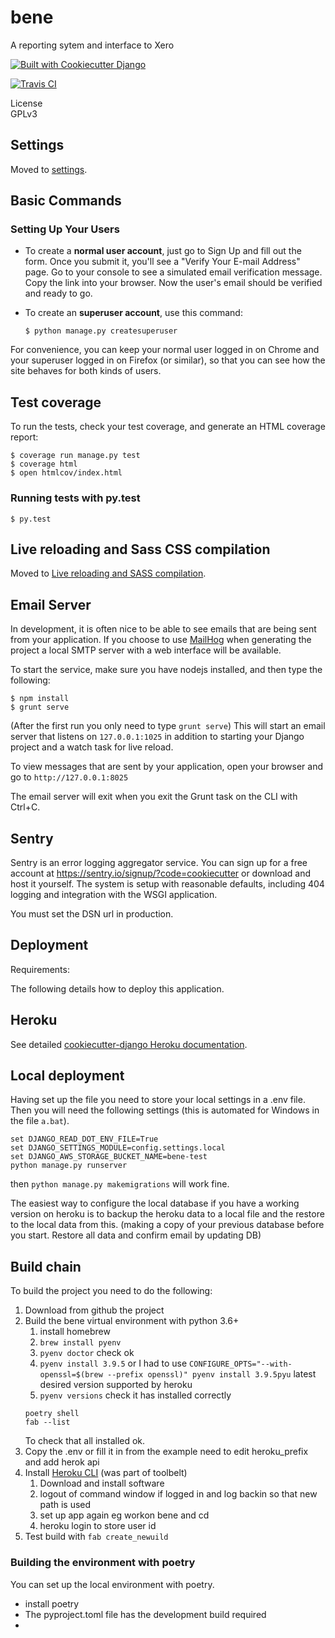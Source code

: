 # bene
A reporting sytem and interface to Xero

[![Built with Cookiecutter Django](https://img.shields.io/badge/built%20with-Cookiecutter%20Django-ff69b4.svg)](https://github.com/pydanny/cookiecutter-django/)

[![Travis CI](https://travis-ci.org/drummonds/bene.svg?branch=master)](https://travis-ci.org/drummonds/bene)

License  
GPLv3

## Settings


Moved to
[settings](http://cookiecutter-django.readthedocs.io/en/latest/settings.html).

## Basic Commands

### Setting Up Your Users

-   To create a **normal user account**, just go to Sign Up and fill out
    the form. Once you submit it, you'll see a "Verify Your E-mail
    Address" page. Go to your console to see a simulated email
    verification message. Copy the link into your browser. Now the
    user's email should be verified and ready to go.
-   To create an **superuser account**, use this command:

        $ python manage.py createsuperuser

For convenience, you can keep your normal user logged in on Chrome and
your superuser logged in on Firefox (or similar), so that you can see
how the site behaves for both kinds of users.

## Test coverage

To run the tests, check your test coverage, and generate an HTML
coverage report:

    $ coverage run manage.py test
    $ coverage html
    $ open htmlcov/index.html

### Running tests with py.test

    $ py.test

## Live reloading and Sass CSS compilation

Moved to [Live reloading and SASS
compilation](http://cookiecutter-django.readthedocs.io/en/latest/live-reloading-and-sass-compilation.html).

Email Server
------------

In development, it is often nice to be able to see emails that are being
sent from your application. If you choose to use
[MailHog](https://github.com/mailhog/MailHog) when generating the
project a local SMTP server with a web interface will be available.

To start the service, make sure you have nodejs installed, and then type
the following:

    $ npm install
    $ grunt serve

(After the first run you only need to type `grunt serve`) This will
start an email server that listens on `127.0.0.1:1025` in addition to
starting your Django project and a watch task for live reload.

To view messages that are sent by your application, open your browser
and go to `http://127.0.0.1:8025`

The email server will exit when you exit the Grunt task on the CLI with
Ctrl+C.

## Sentry

Sentry is an error logging aggregator service. You can sign up for a
free account at <https://sentry.io/signup/?code=cookiecutter> or
download and host it yourself. The system is setup with reasonable
defaults, including 404 logging and integration with the WSGI
application.

You must set the DSN url in production.

## Deployment

Requirements:

The following details how to deploy this application.

## Heroku


See detailed [cookiecutter-django Heroku
documentation](http://cookiecutter-django.readthedocs.io/en/latest/deployment-on-heroku.html).


## Local deployment

Having set up the file you need to store your local settings in a .env file.  Then you will need 
the following settings (this is automated for Windows in the file `a.bat`).

    set DJANGO_READ_DOT_ENV_FILE=True
    set DJANGO_SETTINGS_MODULE=config.settings.local
    set DJANGO_AWS_STORAGE_BUCKET_NAME=bene-test
    python manage.py runserver

then `python manage.py makemigrations` will work fine.

The easiest way to configure the local database if you have a working version on heroku
is to backup the heroku data to a local file and the restore to the local data from this.
(making a copy of your previous database before you start. Restore all data and confirm email
by updating DB)

## Build chain

To build the project you need to do the following:

1. Download from github the project
2. Build the bene virtual environment with python 3.6+
   1. install homebrew
   2. `brew install pyenv`
   3. `pyenv doctor` check ok
   4. `pyenv install 3.9.5`  or I had to use `CONFIGURE_OPTS="--with-openssl=$(brew --prefix openssl)" pyenv install 3.9.5pyu` latest desired version supported by heroku
   5. `pyenv versions` check it has installed correctly
   ```
   poetry shell
   fab --list
   ```
   To check that all installed ok.
3. Copy the .env or fill it in from the example  need to edit heroku_prefix and add herok api
4. Install [Heroku CLI][] (was part of toolbelt)
    1. Download and install software
    2. logout of command window if logged in and log backin so that
    new path is used
    1. set up app again eg workon bene and cd
    2. heroku login to store user id
 1. Test build with `fab create_newuild`
     

### Building the environment with poetry
You can set up the local environment with poetry.

- install poetry
- The pyproject.toml file has the development build required
- 

[Heroku CLI]: https://devcenter.heroku.com/articles/heroku-cli#download-and-install

